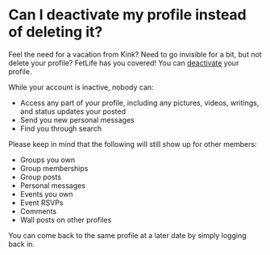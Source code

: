 # Can I deactivate my profile instead of deleting it?

Feel the need for a vacation from Kink? Need to go invisible for a bit, but not delete your profile? FetLife has you covered! You can [deactivate](https://fetlife.com/deactivate) your profile.

While your account is inactive, nobody can:

- Access any part of your profile, including any pictures, videos, writings, and status updates your posted
- Send you new personal messages
- Find you through search

Please keep in mind that the following will still show up for other members:

- Groups you own
- Group memberships
- Group posts
- Personal messages
- Events you own
- Event RSVPs
- Comments
- Wall posts on other profiles

You can come back to the same profile at a later date by simply logging back in.

